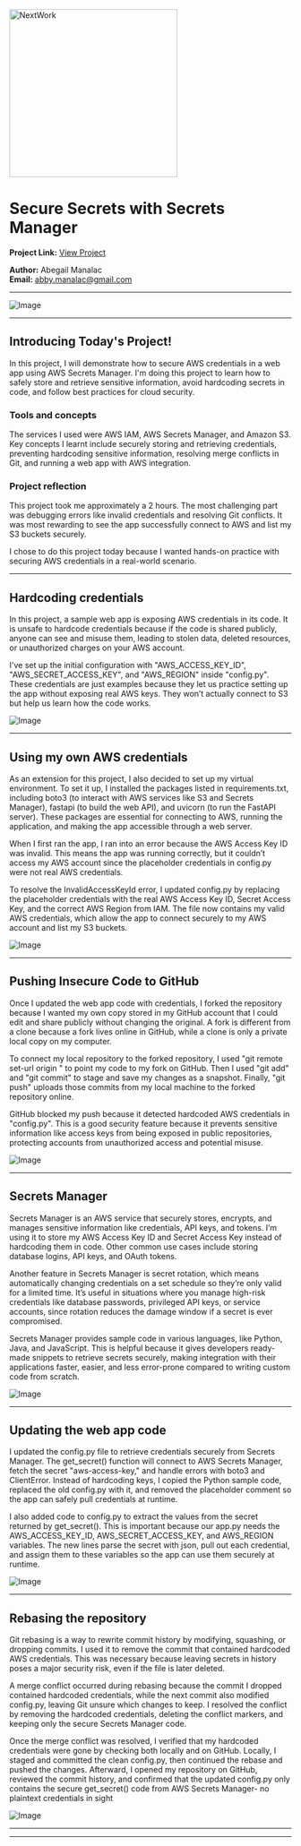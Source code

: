 <img src="https://cdn.prod.website-files.com/677c400686e724409a5a7409/6790ad949cf622dc8dcd9fe4_nextwork-logo-leather.svg" alt="NextWork" width="300" />

# Secure Secrets with Secrets Manager

**Project Link:** [View Project](http://learn.nextwork.org/projects/aws-security-secretsmanager)

**Author:** Abegail Manalac  
**Email:** abby.manalac@gmail.com

---

![Image](http://learn.nextwork.org/excited_gray_zealous_miracle_fruit/uploads/aws-security-secretsmanager_r7s8t9u0)

---

## Introducing Today's Project!

In this project, I will demonstrate how to secure AWS credentials in a web app using AWS Secrets Manager. I'm doing this project to learn how to safely store and retrieve sensitive information, avoid hardcoding secrets in code, and follow best practices for cloud security.

### Tools and concepts

The services I used were AWS IAM, AWS Secrets Manager, and Amazon S3. Key concepts I learnt include securely storing and retrieving credentials, preventing hardcoding sensitive information, resolving merge conflicts in Git, and running a web app with AWS integration.

### Project reflection

This project took me approximately a 2 hours. The most challenging part was debugging errors like invalid credentials and resolving Git conflicts. It was most rewarding to see the app successfully connect to AWS and list my S3 buckets securely.

I chose to do this project today because I wanted hands-on practice with securing AWS credentials in a real-world scenario.

---

## Hardcoding credentials

In this project, a sample web app is exposing AWS credentials in its code. It is unsafe to hardcode credentials because if the code is shared publicly, anyone can see and misuse them, leading to stolen data, deleted resources, or unauthorized charges on your AWS account.

I've set up the initial configuration with "AWS_ACCESS_KEY_ID", "AWS_SECRET_ACCESS_KEY", and "AWS_REGION" inside "config.py". These credentials are just examples because they let us practice setting up the app without exposing real AWS keys. They won’t actually connect to S3 but help us learn how the code works.

![Image](http://learn.nextwork.org/excited_gray_zealous_miracle_fruit/uploads/aws-security-secretsmanager_j2k3l4m5)

---

## Using my own AWS credentials

As an extension for this project, I also decided to set up my virtual environment. To set it up, I installed the packages listed in requirements.txt, including boto3 (to interact with AWS services like S3 and Secrets Manager), fastapi (to build the web API), and uvicorn (to run the FastAPI server). These packages are essential for connecting to AWS, running the application, and making the app accessible through a web server.

When I first ran the app, I ran into an error because the AWS Access Key ID was invalid. This means the app was running correctly, but it couldn’t access my AWS account since the placeholder credentials in config.py were not real AWS credentials.

To resolve the InvalidAccessKeyId error, I updated config.py by replacing the placeholder credentials with the real AWS Access Key ID, Secret Access Key, and the correct AWS Region from IAM. The file now contains my valid AWS credentials, which allow the app to connect securely to my AWS account and list my S3 buckets.

![Image](http://learn.nextwork.org/excited_gray_zealous_miracle_fruit/uploads/aws-security-secretsmanager_wghjteykut)

---

## Pushing Insecure Code to GitHub

Once I updated the web app code with credentials, I forked the repository because I wanted my own copy stored in my GitHub account that I could edit and share publicly without changing the original. A fork is different from a clone because a fork lives online in GitHub, while a clone is only a private local copy on my computer.

To connect my local repository to the forked repository, I used "git remote set-url origin <repo-url>" to point my code to my fork on GitHub. Then I used "git add" and "git commit" to stage and save my changes as a snapshot. Finally, "git push" uploads those commits from my local machine to the forked repository online.

GitHub blocked my push because it detected hardcoded AWS credentials in "config.py". This is a good security feature because it prevents sensitive information like access keys from being exposed in public repositories, protecting accounts from unauthorized access and potential misuse.

![Image](http://learn.nextwork.org/excited_gray_zealous_miracle_fruit/uploads/aws-security-secretsmanager_o2p3q4r5)

---

## Secrets Manager

Secrets Manager is an AWS service that securely stores, encrypts, and manages sensitive information like credentials, API keys, and tokens. I’m using it to store my AWS Access Key ID and Secret Access Key instead of hardcoding them in code. Other common use cases include storing database logins, API keys, and OAuth tokens.

Another feature in Secrets Manager is secret rotation, which means automatically changing credentials on a set schedule so they’re only valid for a limited time. It’s useful in situations where you manage high-risk credentials like database passwords, privileged API keys, or service accounts, since rotation reduces the damage window if a secret is ever compromised.

Secrets Manager provides sample code in various languages, like Python, Java, and JavaScript. This is helpful because it gives developers ready-made snippets to retrieve secrets securely, making integration with their applications faster, easier, and less error-prone compared to writing custom code from scratch.

![Image](http://learn.nextwork.org/excited_gray_zealous_miracle_fruit/uploads/aws-security-secretsmanager_h2i3j4k5)

---

## Updating the web app code

I updated the config.py file to retrieve credentials securely from Secrets Manager. The get_secret() function will connect to AWS Secrets Manager, fetch the secret "aws-access-key," and handle errors with boto3 and ClientError. Instead of hardcoding keys, I copied the Python sample code, replaced the old config.py with it, and removed the placeholder comment so the app can safely pull credentials at runtime.

I also added code to config.py to extract the values from the secret returned by get_secret(). This is important because our app.py needs the AWS_ACCESS_KEY_ID, AWS_SECRET_ACCESS_KEY, and AWS_REGION variables. The new lines parse the secret with json, pull out each credential, and assign them to these variables so the app can use them securely at runtime.

![Image](http://learn.nextwork.org/excited_gray_zealous_miracle_fruit/uploads/aws-security-secretsmanager_v0w1x2y3)

---

## Rebasing the repository

Git rebasing is a way to rewrite commit history by modifying, squashing, or dropping commits. I used it to remove the commit that contained hardcoded AWS credentials. This was necessary because leaving secrets in history poses a major security risk, even if the file is later deleted.

A merge conflict occurred during rebasing because the commit I dropped contained hardcoded credentials, while the next commit also modified config.py, leaving Git unsure which changes to keep. I resolved the conflict by removing the hardcoded credentials, deleting the conflict markers, and keeping only the secure Secrets Manager code.

Once the merge conflict was resolved, I verified that my hardcoded credentials were gone by checking both locally and on GitHub. Locally, I staged and committed the clean config.py, then continued the rebase and pushed the changes. Afterward, I opened my repository on GitHub, reviewed the commit history, and confirmed that the updated config.py only contains the secure get_secret() code from AWS Secrets Manager- no plaintext credentials in sight

![Image](http://learn.nextwork.org/excited_gray_zealous_miracle_fruit/uploads/aws-security-secretsmanager_t5u6v7w8)

---

---
